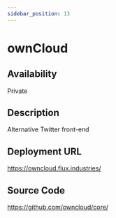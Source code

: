 ```yaml
---
sidebar_position: 13
---
```


# ownCloud

## Availability
Private

## Description
Alternative Twitter front-end

## Deployment URL
https://owncloud.flux.industries/

## Source Code
https://github.com/owncloud/core/